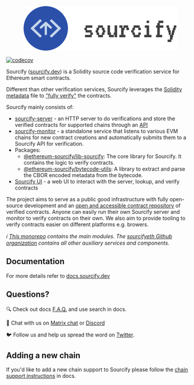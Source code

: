 &nbsp;

<p align="center">
  &nbsp;
  <a href="https://sourcify.dev"><img src="https://raw.githubusercontent.com/sourcifyeth/assets/master/logo-assets-svg/logoText.svg" alt="sourcify logo" role="presentation"></a>
</p>

[![codecov](https://codecov.io/gh/ethereum/sourcify/branch/staging/graph/badge.svg?token=eN6XDAwWfV&flag=server)](https://codecov.io/gh/ethereum/sourcify)

Sourcify ([sourcify.dev](https://sourcify.dev)) is a Solidity source code verification service for Ethereum smart contracts.

Different than other verification services, Sourcify leverages the [Solidity metadata](https://docs.sourcify.dev/docs/metadata/) file to ["fully verify"](https://docs.sourcify.dev/docs/full-vs-partial-match/) the contracts.

Sourcify mainly consists of:

- [sourcify-server](/services/server) - an HTTP server to do verifications and store the verified contracts for supported chains through an [API](https://docs.sourcify.dev/docs/api/)
- [sourcify-monitor](/services/monitor) - a standalone service that listens to various EVM chains for new contract creations and automatically submits them to a Sourcify API for verification.
- Packages:
  - [@ethereum-sourcify/lib-sourcify](/packages/lib-sourcify/): The core library for Sourcify. It contains the logic to verify contracts.
  - [@ethereum-sourcify/bytecode-utils](/packages/bytecode-utils/): A library to extract and parse the CBOR encoded metadata from the bytecode.
- [Sourcify UI](https://github.com/sourcifyeth/ui) - a web UI to interact with the server, lookup, and verify contracts

The project aims to serve as a public good infrastructure with fully open-source development and an [open and accessible contract repository](https://docs.sourcify.dev/docs/repository/) of verified contracts. Anyone can easily run their own Sourcify server and monitor to verify contracts on their own. We also aim to provide tooling to verify contracts easier on different platforms e.g. browers.

_ℹ️ [This monorepo](https://github.com/ethereum/sourcify) contains the main modules. The [sourcifyeth Github organization](https://github.com/sourcifyeth) contains all other auxiliary services and components._

## Documentation

For more details refer to [docs.sourcify.dev](https://docs.sourcify.dev/docs/intro/)

## Questions?

🔍 Check out docs [F.A.Q.](https://docs.sourcify.dev/docs/faq/) and use search in docs.

💬 Chat with us on [Matrix chat](https://matrix.to/#/#ethereum_source-verify:gitter.im) or [Discord](https://discord.gg/6aqd9cfZ9s)

🐦 Follow us and help us spread the word on [Twitter](https://twitter.com/SourcifyEth).

## Adding a new chain

If you'd like to add a new chain support to Sourcify please follow the [chain support instructions](https://docs.sourcify.dev/docs/chain-support/) in docs.
